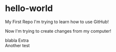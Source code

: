 # hello-world
My First Repo
I'm trying to learn how to use GitHub!

Now I'm trying to create changes from my computer!

blabla
Extra\
Another test 


